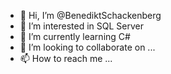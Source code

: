 - 👋 Hi, I’m @BenediktSchackenberg
- 👀 I’m interested in SQL Server
- 🌱 I’m currently learning C#
- 💞️ I’m looking to collaborate on ...
- 📫 How to reach me ...

<!---
BenediktSchackenberg/BenediktSchackenberg is a ✨ special ✨ repository because its `README.md` (this file) appears on your GitHub profile.
You can click the Preview link to take a look at your changes.
--->
